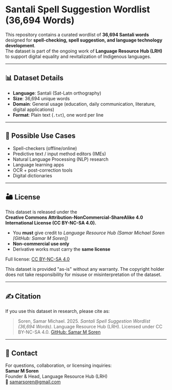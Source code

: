 # Santali Spell Suggestion Wordlist (36,694 Words)

This repository contains a curated wordlist of **36,694 Santali words**
designed for **spell-checking, spell suggestion, and language technology development**.  
The dataset is part of the ongoing work of **Language Resource Hub (LRH)** to support
digital equality and revitalization of Indigenous languages.

---

## 📊 Dataset Details
- **Language**: Santali (Sat-Latn orthography)
- **Size**: 36,694 unique words
- **Domain**: General usage (education, daily communication, literature, digital applications)
- **Format**: Plain text (`.txt`), one word per line

---

## 🎯 Possible Use Cases
- Spell-checkers (offline/online)
- Predictive text / input method editors (IMEs)
- Natural Language Processing (NLP) research
- Language learning apps
- OCR + post-correction tools
- Digital dictionaries

---

## 🏜️ License
This dataset is released under the  
**Creative Commons Attribution-NonCommercial-ShareAlike 4.0 International License (CC BY-NC-SA 4.0).**

- You **must** give credit to *Language Resource Hub (Samar Michael Soren [GitHub: Samar M Soren])*  
- **Non-commercial use only**  
- Derivative works must carry the **same license**

Full license: [CC BY-NC-SA 4.0](https://creativecommons.org/licenses/by-nc-sa/4.0/)

This dataset is provided "as-is" without any warranty. The copyright holder does not take responsibility for misuse or misinterpretation of the dataset.

---

## ✍️ Citation
If you use this dataset in research, please cite as:

> Soren, Samar Michael. 2025. *Santali Spell Suggestion Wordlist (36,694 Words)*. Language Resource Hub (LRH). Licensed under CC BY-NC-SA 4.0. [GitHub: Samar M Soren](https://github.com/SamarMSoren)

---

## 📩 Contact
For questions, collaboration, or licensing inquiries:  
**Samar M Soren**  
Founder & Head, Language Resource Hub (LRH)  
📧 samarsoren@gmail.com

